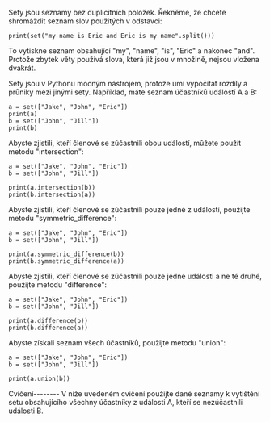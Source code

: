Sety jsou seznamy bez duplicitních položek. Řekněme, že chcete shromáždit seznam slov použitých v odstavci:

    print(set("my name is Eric and Eric is my name".split()))

To vytiskne seznam obsahující "my", "name", "is", "Eric" a nakonec "and". Protože zbytek věty používá slova, která již jsou v množině, nejsou vložena dvakrát.

Sety jsou v Pythonu mocným nástrojem, protože umí vypočítat rozdíly a průniky mezi jinými sety. Například, máte seznam účastníků událostí A a B:

    a = set(["Jake", "John", "Eric"])
    print(a)
    b = set(["John", "Jill"])
    print(b)

Abyste zjistili, kteří členové se zúčastnili obou událostí, můžete použít metodu "intersection":

    a = set(["Jake", "John", "Eric"])
    b = set(["John", "Jill"])
    
    print(a.intersection(b))
    print(b.intersection(a))

Abyste zjistili, kteří členové se zúčastnili pouze jedné z událostí, použijte metodu "symmetric_difference":

    a = set(["Jake", "John", "Eric"])
    b = set(["John", "Jill"])
    
    print(a.symmetric_difference(b))
    print(b.symmetric_difference(a))

Abyste zjistili, kteří členové se zúčastnili pouze jedné události a ne té druhé, použijte metodu "difference":

    a = set(["Jake", "John", "Eric"])
    b = set(["John", "Jill"])
    
    print(a.difference(b))
    print(b.difference(a))

Abyste získali seznam všech účastníků, použijte metodu "union":

    a = set(["Jake", "John", "Eric"])
    b = set(["John", "Jill"])
    
    print(a.union(b))

Cvičení--------
V níže uvedeném cvičení použijte dané seznamy k vytištění setu obsahujícího všechny účastníky z události A, kteří se nezúčastnili události B.